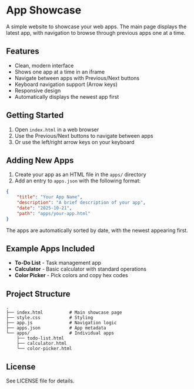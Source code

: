# App Showcase

A simple website to showcase your web apps. The main page displays the latest app, with navigation to browse through previous apps one at a time.

## Features

- Clean, modern interface
- Shows one app at a time in an iframe
- Navigate between apps with Previous/Next buttons
- Keyboard navigation support (Arrow keys)
- Responsive design
- Automatically displays the newest app first

## Getting Started

1. Open `index.html` in a web browser
2. Use the Previous/Next buttons to navigate between apps
3. Or use the left/right arrow keys on your keyboard

## Adding New Apps

1. Create your app as an HTML file in the `apps/` directory
2. Add an entry to `apps.json` with the following format:

```json
{
    "title": "Your App Name",
    "description": "A brief description of your app",
    "date": "2025-10-21",
    "path": "apps/your-app.html"
}
```

The apps are automatically sorted by date, with the newest appearing first.

## Example Apps Included

- **To-Do List** - Task management app
- **Calculator** - Basic calculator with standard operations
- **Color Picker** - Pick colors and copy hex codes

## Project Structure

```
.
├── index.html          # Main showcase page
├── style.css           # Styling
├── app.js              # Navigation logic
├── apps.json           # App metadata
└── apps/               # Individual apps
    ├── todo-list.html
    ├── calculator.html
    └── color-picker.html
```

## License

See LICENSE file for details.